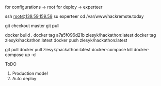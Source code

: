 
for configurations -> root
for deploy -> experteer

ssh root@139.59.159.56
su experteer
cd /var/www/hackremote.today

git checkout master 
git pull

docker build .
docker tag a7a5f096d21b zlesyk/hackathon:latest
docker tag  zlesyk/hackathon:latest
docker push zlesyk/hackathon:latest


git pull
docker pull zlesyk/hackathon:latest
docker-compose kill
docker-compose up -d


ToDO

1. Production mode!
2. Auto deploy
